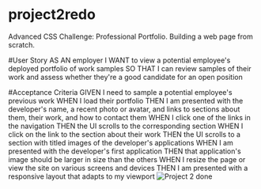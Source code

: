 # project2redo
Advanced CSS Challenge: Professional Portfolio. Building a web page from scratch.

#User Story
AS AN employer
I WANT to view a potential employee's deployed portfolio of work samples
SO THAT I can review samples of their work and assess whether they're a good candidate for an open position 

#Acceptance Criteria
GIVEN I need to sample a potential employee's previous work
WHEN I load their portfolio
THEN I am presented with the developer's name, a recent photo or avatar, and links to sections about them, their work, and how to contact them
WHEN I click one of the links in the navigation
THEN the UI scrolls to the corresponding section
WHEN I click on the link to the section about their work
THEN the UI scrolls to a section with titled images of the developer's applications
WHEN I am presented with the developer's first application
THEN that application's image should be larger in size than the others
WHEN I resize the page or view the site on various screens and devices
THEN I am presented with a responsive layout that adapts to my viewport
![Project 2 done](https://user-images.githubusercontent.com/113002223/193208237-4ad34af5-21ec-46be-ad4e-b35ae3ad8021.png)
